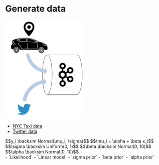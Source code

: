 Generate data
=============

![data sources](/img/datasources.png)

- [NYC Taxi data](taxi)
- [Twitter data](twitter)

<div id="left">
$$y_i \backsim Normal(\mu_i, \sigma)$$
$$\mu_i = \alpha + \beta x_i$$
$$\sigma \backsim Uniform(0, 1)$$
$$\beta \backsim Normal(0, 10)$$
$$\alpha \backsim Normal(0, 10)$$
</div>

<div id="right">
- `Likelihood`
- `Linear model`
- `sigma prior`
- `beta prior`
- `alpha prior`
</div>
